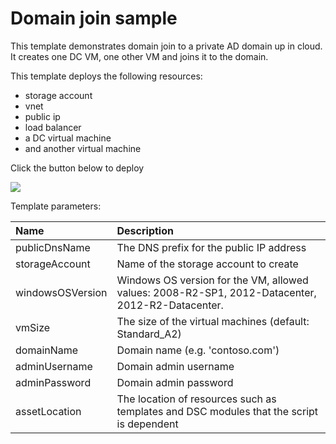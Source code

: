 # Domain join sample

This template demonstrates domain join to a private AD domain up in cloud. 
It creates one DC VM, one other VM and joins it to the domain.

This template deploys the following resources:
<ul><li>storage account</li><li>vnet</li><li>public ip</li><li>load balancer</li><li>a DC virtual machine</li><li>and another virtual machine</li></ul>


Click the button below to deploy

<a href="https://portal.azure.com/#create/Microsoft.Template/uri/https%3A%2F%2Fraw.githubusercontent.com%2Falexstoddard%2Fazure-quickstart-templates%2Fmaster%2Fcitrix-xd%2Fazuredeploy.json" target="_blank">
    <img src="http://azuredeploy.net/deploybutton.png"/>
</a>

Template parameters:

| Name   | Description    |
|:--- |:---|
| publicDnsName | The DNS prefix for the public IP address |
| storageAccount | Name of the storage account to create    |
| windowsOSVersion| Windows OS version for the VM, allowed values: 2008-R2-SP1, 2012-Datacenter, 2012-R2-Datacenter. |
| vmSize | The size of the virtual machines (default: Standard_A2) |
| domainName | Domain name (e.g. 'contoso.com') |
| adminUsername | Domain admin username |
| adminPassword | Domain admin password |
| assetLocation | The location of resources such as templates and DSC modules that the script is dependent |




